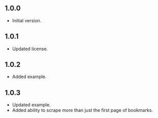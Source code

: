 ## 1.0.0

- Initial version.

## 1.0.1

- Updated license.

## 1.0.2

- Added example.

## 1.0.3

- Updated example.
- Added ability to scrape more than just the first page of bookmarks.